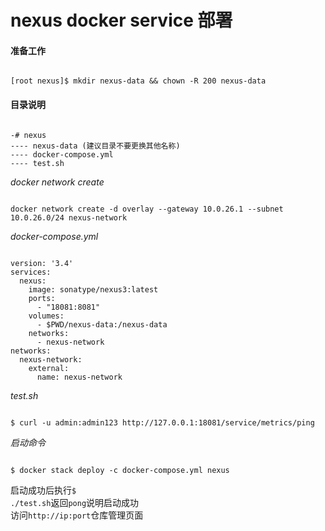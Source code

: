 # nexus docker service 部署  

#### 准备工作

<pre><code>
[root nexus]$ mkdir nexus-data && chown -R 200 nexus-data
</code></pre>

#### 目录说明  

<pre><code>
-# nexus
---- nexus-data (建议目录不要更换其他名称)
---- docker-compose.yml
---- test.sh
</code></pre>

*docker network create*
<pre><code>
docker network create -d overlay --gateway 10.0.26.1 --subnet 10.0.26.0/24 nexus-network
</code></pre>

*docker-compose.yml*

<pre><code>
version: '3.4'
services:
  nexus:
    image: sonatype/nexus3:latest
    ports:
      - "18081:8081"
    volumes: 
      - $PWD/nexus-data:/nexus-data
    networks:
      - nexus-network
networks:
  nexus-network:
    external: 
      name: nexus-network
</code></pre>

*test.sh*

<pre><code>
$ curl -u admin:admin123 http://127.0.0.1:18081/service/metrics/ping
</code></pre>

*启动命令*
<pre><code>
$ docker stack deploy -c docker-compose.yml nexus
</code></pre>

启动成功后执行<code>$ ./test.sh</code>返回<code>pong</code>说明启动成功  
访问<code>http://ip:port</code>仓库管理页面
